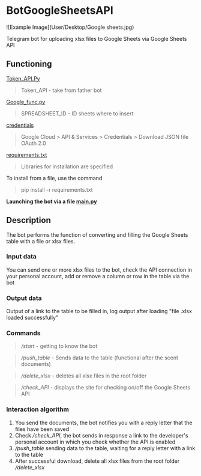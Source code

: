 # BotGoogleSheetsAPI

![Example Image](User/Desktop/Google sheets.jpg)

Telegram bot for uploading xlsx files to Google Sheets via Google Sheets API
## Functioning
[Token_API.Py](https://github.com/IvanZaitsevSPb/BotGoogleSheetsAPI/blob/main/Token_API.py)

>Token_API - take from father bot

[Google_func.py](https://github.com/IvanZaitsevSPb/BotGoogleSheetsAPI/blob/main/google_func.py)

>SPREADSHEET_ID - ID sheets where to insert

[credentials]()

>Google Cloud > API & Services > Credentials > Download  JSON file OAuth 2.0

[requirements.txt](https://github.com/IvanZaitsevSPb/BotGoogleSheetsAPI/blob/main/requirements.txt)

>Libraries for installation are specified

To install from a file, use the command
>pip install -r requirements.txt

**Launching the bot via a file [main.py](https://github.com/IvanZaitsevSPb/BotGoogleSheetsAPI/blob/main/main.py)**

## Description

The bot performs the function of converting and filling the Google Sheets table with a file or xlsx files.

### Input data

You can send one or more xlsx files to the bot, check the API connection in your personal account, add or remove a column or row in the table via the bot

### Output data

Output of a link to the table to be filled in, log output after loading "file .xlsx loaded successfully"

### Commands

>*/start* - getting to know the bot

>*/push_table* - Sends data to the table (functional after the scent documents)

>*/delete_xlsx* - deletes all xlsx files in the root folder

>*/check_API* - displays the site for checking on/off the Google Sheets API

### Interaction algorithm

1) You send the documents, the bot notifies you with a reply letter that the files have been saved
2) Check */check_API*, the bot sends in response a link to the developer's personal account in which you check whether the API is enabled
3) */push_table* sending data to the table, waiting for a reply letter with a link to the table
4) After successful download, delete all xlsx files from the root folder */delete_xlsx*